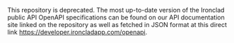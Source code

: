 This repository is deprecated. The most up-to-date version of the Ironclad public API OpenAPI specifications can be found on our API documentation site linked on the repository as well as fetched in JSON format at this direct link https://developer.ironcladapp.com/openapi.
